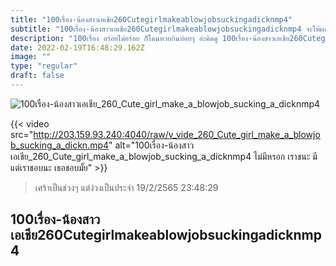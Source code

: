 ```yaml
---
title: "100เรื่อง-น้องสาวเอเชีย260Cutegirlmakeablowjobsuckingadicknmp4"
subtitle: "100เรื่อง-น้องสาวเอเชีย260Cutegirlmakeablowjobsuckingadicknmp4 จะให้ผอมได้ยังไง ก็ในใจอยากกินแต่เธอ"
description: "100เรื่อง อร่อยไม่อร่อย ก็โดนหวยกินบ่อยๆ อ่ะคิดดู 100เรื่อง-น้องสาวเอเชีย260Cutegirlmakeablowjobsuckingadicknmp4 19/2/2565 23:48:29"
date: 2022-02-19T16:48:29.162Z
image: ""
type: "regular"
draft: false
---
```


![100เรื่อง-น้องสาวเอเชีย_260_Cute_girl_make_a_blowjob_sucking_a_dicknmp4](http://203.159.93.240:4040/raw/v_vide_260_Cute_girl_make_a_blowjob_sucking_a_dickn.jpg)

{{< video src="http://203.159.93.240:4040/raw/v_vide_260_Cute_girl_make_a_blowjob_sucking_a_dickn.mp4" alt="100เรื่อง-น้องสาวเอเชีย_260_Cute_girl_make_a_blowjob_sucking_a_dicknmp4 ไม่มีหรอก เราชนะ มีแต่เราชอบนะ เธอชอบมั้ย" >}}


> เศร้าเป็นช่วงๆ แต่ง่วงเป็นประจำ 19/2/2565 23:48:29

## 100เรื่อง-น้องสาวเอเชีย260Cutegirlmakeablowjobsuckingadicknmp4
